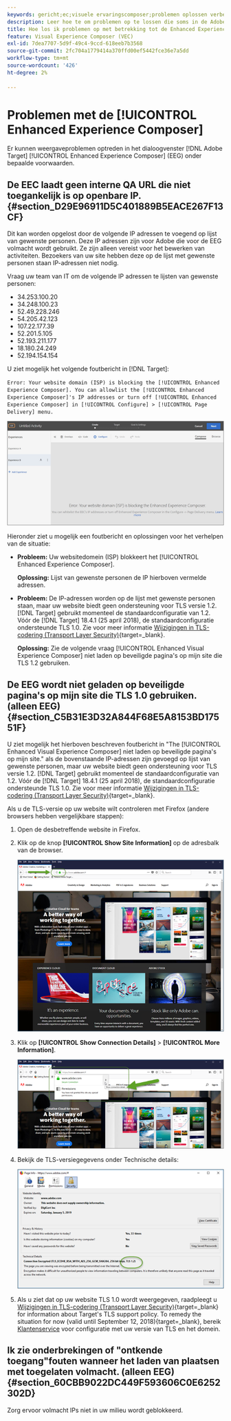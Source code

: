```yaml
---
keywords: gericht;ec;visuele ervaringscomposer;problemen oplossen verbeterde ervaringscomposer;het oplossen van problemen
description: Leer hoe te om problemen op te lossen die soms in de Adobe voorkomen [!DNL Target] Enhanced Experience Composer (EEC) onder bepaalde voorwaarden.
title: Hoe los ik problemen op met betrekking tot de Enhanced Experience Composer?
feature: Visual Experience Composer (VEC)
exl-id: 7dea7707-5d9f-49c4-9ccd-618eeb7b3568
source-git-commit: 2fc704a1779414a370ffd00ef5442fce36e7a5dd
workflow-type: tm+mt
source-wordcount: '426'
ht-degree: 2%

---
```


# Problemen met de [!UICONTROL Enhanced Experience Composer]

Er kunnen weergaveproblemen optreden in het dialoogvenster [!DNL Adobe Target] [!UICONTROL Enhanced Experience Composer] (EEG) onder bepaalde voorwaarden.

## De EEC laadt geen interne QA URL die niet toegankelijk is op openbare IP. {#section_D29E96911D5C401889B5EACE267F13CF}

Dit kan worden opgelost door de volgende IP adressen te voegend op lijst van gewenste personen. Deze IP adressen zijn voor Adobe die voor de EEG volmacht wordt gebruikt. Ze zijn alleen vereist voor het bewerken van activiteiten. Bezoekers van uw site hebben deze op de lijst met gewenste personen staan IP-adressen niet nodig.

Vraag uw team van IT om de volgende IP adressen te lijsten van gewenste personen:

* 34.253.100.20
* 34.248.100.23
* 52.49.228.246
* 54.205.42.123
* 107.22.177.39
* 52.201.5.105
* 52.193.211.177
* 18.180.24.249
* 52.194.154.154

U ziet mogelijk het volgende foutbericht in [!DNL Target]:

`Error: Your website domain (ISP) is blocking the [!UICONTROL Enhanced Experience Composer]. You can allowlist the [!UICONTROL Enhanced Experience Composer]'s IP addresses or turn off [!UICONTROL Enhanced Experience Composer] in [!UICONTROL Configure] > [!UICONTROL Page Delivery] menu.`

![EEC_error-afbeelding](assets/EEC_error.png)

Hieronder ziet u mogelijk een foutbericht en oplossingen voor het verhelpen van de situatie:

* **Probleem:** Uw websitedomein (ISP) blokkeert het [!UICONTROL Enhanced Experience Composer].

   **Oplossing:** Lijst van gewenste personen de IP hierboven vermelde adressen.

* **Probleem:** De IP-adressen worden op de lijst met gewenste personen staan, maar uw website biedt geen ondersteuning voor TLS versie 1.2. [!DNL Target] gebruikt momenteel de standaardconfiguratie van 1.2. Vóór de [!DNL Target] 18.4.1 (25 april 2018), de standaardconfiguratie ondersteunde TLS 1.0. Zie voor meer informatie [Wijzigingen in TLS-codering (Transport Layer Security)](https://experienceleague.adobe.com/docs/target-dev/developer/implementation/tls-transport-layer-security-encryption.html){target=_blank}.

   **Oplossing:** Zie de volgende vraag [!UICONTROL Enhanced Visual Experience Composer] niet laden op beveiligde pagina&#39;s op mijn site die TLS 1.2 gebruiken.

## De EEG wordt niet geladen op beveiligde pagina&#39;s op mijn site die TLS 1.0 gebruiken. (alleen EEG) {#section_C5B31E3D32A844F68E5A8153BD17551F}

U ziet mogelijk het hierboven beschreven foutbericht in &quot;The [!UICONTROL Enhanced Visual Experience Composer] niet laden op beveiligde pagina&#39;s op mijn site.&quot; als de bovenstaande IP-adressen zijn gevoegd op lijst van gewenste personen, maar uw website biedt geen ondersteuning voor TLS versie 1.2. [!DNL Target] gebruikt momenteel de standaardconfiguratie van 1.2. Vóór de [!DNL Target] 18.4.1 (25 april 2018), de standaardconfiguratie ondersteunde TLS 1.0. Zie voor meer informatie [Wijzigingen in TLS-codering (Transport Layer Security)](https://experienceleague.adobe.com/docs/target-dev/developer/implementation/tls-transport-layer-security-encryption.html){target=_blank}.

Als u de TLS-versie op uw website wilt controleren met Firefox (andere browsers hebben vergelijkbare stappen):

1. Open de desbetreffende website in Firefox.
1. Klik op de knop **[!UICONTROL Show Site Information]** op de adresbalk van de browser.

   ![firefox_more_info image](assets/firefox_more_info.png)

1. Klik op **[!UICONTROL Show Connection Details]** > **[!UICONTROL More Information]**.

   ![afbeelding firefox_more_info_2](assets/firefox_more_info_2.png)

1. Bekijk de TLS-versiegegevens onder Technische details:

   ![firefox_more_info_3 afbeelding](assets/firefox_more_info_3.png)

1. Als u ziet dat op uw website TLS 1.0 wordt weergegeven, raadpleegt u [Wijzigingen in TLS-codering (Transport Layer Security)](https://experienceleague.adobe.com/docs/target-dev/developer/implementation/tls-transport-layer-security-encryption.html){target=_blank} for information about Target's TLS support policy. To remedy the situation for now (valid until September 12, 2018){target=_blank}, bereik [Klantenservice](/help/main/cmp-resources-and-contact-information.md#reference_ACA3391A00EF467B87930A450050077C) voor configuratie met uw versie van TLS en het domein.

## Ik zie onderbrekingen of &quot;ontkende toegang&quot;fouten wanneer het laden van plaatsen met toegelaten volmacht. (alleen EEG) {#section_60CBB9022DC449F593606C0E6252302D}

Zorg ervoor volmacht IPs niet in uw milieu wordt geblokkeerd.
